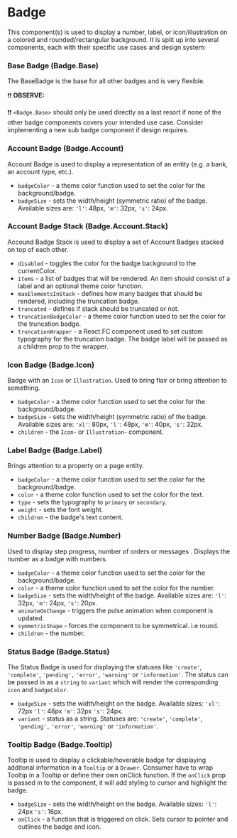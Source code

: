 # Badge

This component(s) is used to display a number, label, or icon/illustration on a colored and rounded/rectangular background. It is split up into several components, each with their specific use cases and design system:

### Base Badge (Badge.Base)

The BaseBadge is the base for all other badges and is very flexible.

❗❗ **OBSERVE:**

❗❗ `<Badge.Base>` should only be used directly as a last resort if none of the other badge components covers your intended use case. Consider implementing a new sub badge component if design requires.

### Account Badge (Badge.Account)

Account Badge is used to display a representation of an entity (e.g. a bank, an account type, etc.).

- `badgeColor` - a theme color function used to set the color for the background/badge.
- `badgeSize` - sets the width/height (symmetric ratio) of the badge. Available sizes are: `'l'`: 48px, `'m'`: 32px, `'s'`: 24px.

### Account Badge Stack (Badge.Account.Stack)

Accound Badge Stack is used to display a set of Account Badges stacked on top of each other.

- `disabled` - toggles the color for the badge background to the currentColor.
- `items` - a list of badges that will be rendered. An item should consist of a label and an optional theme color function.
- `maxElementsInStack` - defines how many badges that should be rendered, including the truncation badge.
- `truncated` - defines if stack should be truncated or not.
- `truncationBadgeColor` - a theme color function used to set the color for the truncation badge.
- `truncationWrapper` - a React.FC component used to set custom typography for the truncation badge. The badge label will be passed as a children prop to the wrapper.

### Icon Badge (Badge.Icon)

Badge with an `Icon` or `Illustration`. Used to bring flair or bring attention to something.

- `badgeColor` - a theme color function used to set the color for the background/badge.
- `badgeSize` - sets the width/height (symmetric ratio) of the badge. Available sizes are: `'xl'`: 80px, `'l'`: 48px, `'m'`: 40px, `'s'`: 32px.
- `children` - the `Icon`- or `Illustration`- component.

### Label Badge (Badge.Label)

Brings attention to a property on a page entity.

- `badgeColor` - a theme color function used to set the color for the background/badge.
- `color` - a theme color function used to set the color for the text.
- `type` - sets the typography to `primary` or `secondary`.
- `weight` - sets the font weight.
- `children` - the badge's text content.

### Number Badge (Badge.Number)

Used to display step progress, number of orders or messages . Displays the number as a badge with numbers.

- `badgeColor` - a theme color function used to set the color for the background/badge.
- `color` - a theme color function used to set the color for the number.
- `badgeSize` - sets the width/height of the badge. Available sizes are: `'l'`: 32px, `'m'`: 24px, `'s'`: 20px.
- `animateOnChange` - triggers the pulse animation when component is updated.
- `symmetricShape` - forces the component to be symmetrical. i.e round.
- `children` - the number.

### Status Badge (Badge.Status)

The Status Badge is used for displaying the statuses like `'create'`, `'complete'`, `'pending',` `'error'`, `'warning'` or `'information'`.
The status can be passed in as a `string` to `variant` which will render the corresponding `icon` and `badgeColor`.

- `badgeSize` - sets the width/height on the badge. Available sizes: `'xl'`: 72px `'l'`: 48px `'m'`: 32px `'s'`: 24px.
- `variant` - status as a string. Statuses are: `'create'`, `'complete'`, `'pending',` `'error'`, `'warning'` or `'information'`.

### Tooltip Badge (Badge.Tooltip)

Tooltip is used to display a clickable/hoverable badge for displaying additonal information in a `Tooltip` or a `Drawer`.
Consumer have to wrap Tooltip in a Tooltip or define their own onClick function.
If the `onClick` prop is passed in to the component, it will add styling to cursor and highlight the badge.

- `badgeSize` - sets the width/height on the badge. Available sizes: `'l'`: 24px `'s'`: 16px.
- `onClick` - a function that is triggered on click. Sets cursor to pointer and outlines the badge and icon.
